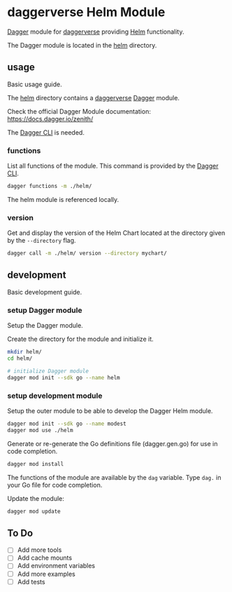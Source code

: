 # daggerverse Helm Module

[Dagger](https://dagger.io/) module for [daggerverse](https://daggerverse.dev/) providing [Helm](https://helm.sh/) functionality.

The Dagger module is located in the [helm](./helm/) directory.

## usage

Basic usage guide.

The [helm](./helm/) directory contains a [daggerverse](https://daggerverse.dev/) [Dagger](https://dagger.io/) module.

Check the official Dagger Module documentation: https://docs.dagger.io/zenith/

The [Dagger CLI](https://docs.dagger.io/cli) is needed.

### functions

List all functions of the module. This command is provided by the [Dagger CLI](https://docs.dagger.io/cli). 

```bash
dagger functions -m ./helm/
```

The helm module is referenced locally.

### version

Get and display the version of the Helm Chart located at the directory given by the `--directory` flag.

```bash
dagger call -m ./helm/ version --directory mychart/
```

## development

Basic development guide.

### setup Dagger module

Setup the Dagger module.

Create the directory for the module and initialize it.

```bash
mkdir helm/
cd helm/

# initialize Dagger module
dagger mod init --sdk go --name helm
```

### setup development module

Setup the outer module to be able to develop the Dagger Helm module.

```bash
dagger mod init --sdk go --name modest
dagger mod use ./helm
```

Generate or re-generate the Go definitions file (dagger.gen.go) for use in code completion.

```bash
dagger mod install
```

The functions of the module are available by the `dag` variable. Type `dag.` in your Go file for code completion.


Update the module:

```bash
dagger mod update
```

## To Do

- [ ] Add more tools
- [ ] Add cache mounts
- [ ] Add environment variables
- [ ] Add more examples
- [ ] Add tests
